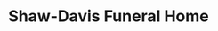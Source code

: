 ---
title: "Shaw-Davis Funeral Home"
url: /columbus/shaw-davis-funeral-home/
shop: funeral directors
---